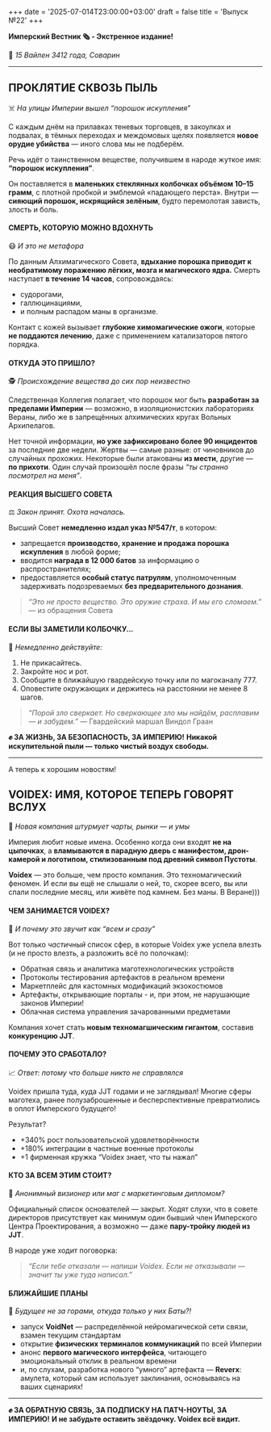 +++
date = '2025-07-014T23:00:00+03:00'
draft = false
title = 'Выпуск №22'
+++

**Имперский Вестник 🗞 - Экстренное издание!**

📆 *15 Вайлен 3412 года, Соварин*

---

## **ПРОКЛЯТИЕ СКВОЗЬ ПЫЛЬ**
☠️ *На улицы Империи вышел “порошок искупления”*

С каждым днём на прилавках теневых торговцев, в закоулках и подвалах, в тёмных переходах и междомовых щелях появляется **новое орудие убийства** — иного слова мы не подберём.

Речь идёт о таинственном веществе, получившем в народе жуткое имя: **“порошок искупления”**.

Он поставляется в **маленьких стеклянных колбочках объёмом 10–15 грамм**, с плотной пробкой и эмблемой «падающего перста». Внутри — **сияющий порошок, искрящийся зелёным**, будто перемолотая зависть, злость и боль.

#### **СМЕРТЬ, КОТОРУЮ МОЖНО ВДОХНУТЬ**
😷 *И это не метафора*

По данным Алхимагического Совета, **вдыхание порошка приводит к необратимому поражению лёгких, мозга и магического ядра.**
Смерть наступает **в течение 14 часов**, сопровождаясь:

* судорогами,
* галлюцинациями,
* и полным распадом маны в организме.

Контакт с кожей вызывает **глубокие химомагические ожоги**, которые **не поддаются лечению**, даже с применением катализаторов пятого порядка.

#### **ОТКУДА ЭТО ПРИШЛО?**
🕵️ *Происхождение вещества до сих пор неизвестно*

Следственная Коллегия полагает, что порошок мог быть **разработан за пределами Империи** — возможно, в изоляционистских лабораториях Вераны, либо же в запрещённых алхимических кругах Вольных Архипелагов.

Нет точной информации, **но уже зафиксировано более 90 инцидентов** за последние две недели.
Жертвы — самые разные: от чиновников до случайных прохожих. Некоторые были атакованы **из мести**, другие — **по прихоти**. Один случай произошёл после фразы *“ты странно посмотрел на меня”*.

#### **РЕАКЦИЯ ВЫСШЕГО СОВЕТА**
⚖️ *Закон принят. Охота началась.*

Высший Совет **немедленно издал указ №547/т**, в котором:

* запрещается **производство, хранение и продажа порошка искупления** в любой форме;
* вводится **награда в 12 000 батов** за информацию о распространителях;
* предоставляется **особый статус патрулям**, уполномоченным задерживать подозреваемых **без предварительного дознания**.

> *“Это не просто вещество. Это оружие страха. И мы его сломаем.”*
> — из обращения Совета

#### **ЕСЛИ ВЫ ЗАМЕТИЛИ КОЛБОЧКУ...**
🚨 *Немедленно действуйте:*

1. Не прикасайтесь.
2. Закройте нос и рот.
3. Сообщите в ближайшую гвардейскую точку или по магоканалу 777.
4. Оповестите окружающих и держитесь на расстоянии не менее 8 шагов.

> *“Порой зло сверкает. Но сверкающее зло мы найдём, расплавим — и забудем.”*
> — Гвардейский маршал Виндол Граан

**✊ ЗА ЖИЗНЬ, ЗА БЕЗОПАСНОСТЬ, ЗА ИМПЕРИЮ!**
**Никакой искупительной пыли — только чистый воздух свободы.**

---

А теперь к хорошим новостям!

## **VOIDEX: ИМЯ, КОТОРОЕ ТЕПЕРЬ ГОВОРЯТ ВСЛУХ**
🚀 *Новая компания штурмует чарты, рынки — и умы*

Империя любит новые имена. Особенно когда они входят **не на цыпочках**, а **вламываются в парадную дверь с манифестом, дрон-камерой и логотипом, стилизованным под древний символ Пустоты**.

**Voidex** — это больше, чем просто компания. Это техномагический феномен. И если вы ещё не слышали о ней, то, скорее всего, вы или спали последние месяц, или живёте под камнем. Без маны. В Веране)))

#### **ЧЕМ ЗАНИМАЕТСЯ VOIDEX?**
🧠 *И почему это звучит как “всем и сразу”*

Вот только *частичный* список сфер, в которые Voidex уже успела влезть (и не просто влезть, а разложить всё по полочкам):

* Обратная связь и аналитика маготехнологических устройств
* Протоколы тестирования артефактов в реальном времени
* Маркетплейс для кастомных модификаций экзокостюмов
* Артефакты, открывающие порталы - и, при этом, не нарушающие законов Империи!
* Облачная система управления зачарованными предметами

Компания хочет стать **новым техномагшическим гигантом**, составив **конкуренцию JJT**.

#### **ПОЧЕМУ ЭТО СРАБОТАЛО?**
📈 *Ответ: потому что больше никто не справлялся*

Voidex пришла туда, куда JJT годами и не заглядывал! Многие сферы маготеха, ранее полузаброшенные и бесперспективные превратиолись в оплот Имперского будущего!

Результат?

* +340% рост пользовательской удовлетворённости
* +180% интеграции в частные военные протоколы
* +1 фирменная кружка “Voidex знает, что ты нажал”

#### **КТО ЗА ВСЕМ ЭТИМ СТОИТ?**
👤 *Анонимный визионер или маг с маркетинговым дипломом?*

Официальный список основателей — закрыт. Ходят слухи, что в совете директоров присутствует как минимум один бывший член Имперского Центра Проектирования, а возможно — даже **пару-тройку людей из JJT**.

В народе уже ходит поговорка:

> *“Если тебе отказали — напиши Voidex. Если не отказывали — значит ты уже туда написал.”*

#### **БЛИЖАЙШИЕ ПЛАНЫ**
📡 *Будущее не за горами, откуда только у них Баты?!*

* запуск **VoidNet** — распределённой нейромагической сети связи, взамен текущим стандартам
* открытие **физических терминалов коммуникаций** по всей Империи
* анонс **первого магического интерфейса**, читающего эмоциональный отклик в реальном времени
* и, по слухам, разработка нового “умного” артефакта — **Reverx**: амулета, который сам использует заклинания, основываясь на ваших сценариях!

---

**✊ ЗА ОБРАТНУЮ СВЯЗЬ, ЗА ПОДПИСКУ НА ПАТЧ-НОУТЫ, ЗА ИМПЕРИЮ!**
**И не забудьте оставить звёздочку. Voidex всё видит.**
